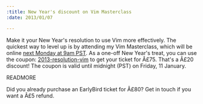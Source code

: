 ```yaml
--- 
:title: New Year's discount on Vim Masterclass
:date: 2013/01/07

---
```


Make it your New Year's resolution to use Vim more effectively. The quickest way to level up is by attending my Vim Masterclass, which will be online [next Monday at 9am PST][coupon]. As a one-off New Year's treat, you can use the coupon: [2013-resolution-vim][coupon] to get your ticket for Â£75. That's a Â£20 discount! The coupon is valid until midnight (PST) on Friday, 11 January.

[coupon]: http://vimcasts-online-3.eventbrite.com/?discount=2013-resolution-vim

READMORE

Did you already purchase an EarlyBird ticket for Â£80? Get in touch if you want a Â£5 refund.